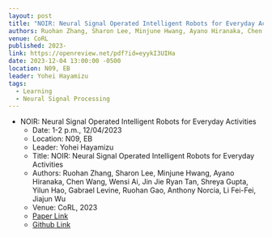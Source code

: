 ```yaml
---
layout: post
title: "NOIR: Neural Signal Operated Intelligent Robots for Everyday Activities"
authors: Ruohan Zhang, Sharon Lee, Minjune Hwang, Ayano Hiranaka, Chen Wang, Wensi Ai, Jin Jie Ryan Tan, Shreya Gupta, Yilun Hao, Gabrael Levine, Ruohan Gao, Anthony Norcia, Li Fei-Fei, Jiajun Wu
venue: CoRL
published: 2023-
link: https://openreview.net/pdf?id=eyykI3UIHa
date: 2023-12-04 13:00:00 -0500
location: N09, EB
leader: Yohei Hayamizu
tags:
  - Learning
  - Neural Signal Processing
---
```


- NOIR: Neural Signal Operated Intelligent Robots for Everyday Activities
    - Date: 1-2 p.m., 12/04/2023
    - Location: N09, EB
    - Leader: Yohei Hayamizu
    - Title: NOIR: Neural Signal Operated Intelligent Robots for Everyday Activities
    - Authors: Ruohan Zhang, Sharon Lee, Minjune Hwang, Ayano Hiranaka, Chen Wang, Wensi Ai, Jin Jie Ryan Tan, Shreya Gupta, Yilun Hao, Gabrael Levine, Ruohan Gao, Anthony Norcia, Li Fei-Fei, Jiajun Wu
    - Venue: CoRL, 2023
    - [Paper Link](https://openreview.net/pdf?id=eyykI3UIHa)
    - [Github Link](https://noir-corl.github.io/)

